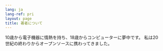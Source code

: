 ```yaml
---
lang: ja
lang-ref: pri
layout: page
title: 著者について
---
```


10歳から電子機器に情熱を持ち、18歳からコンピューターに夢中です。
私は20世紀の終わりからオープンソースに携わってきました。

